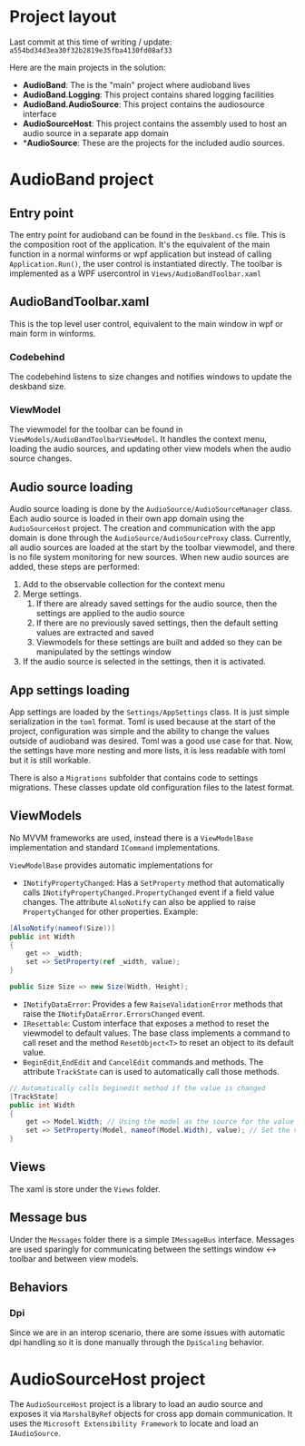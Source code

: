 # Project layout

Last commit at this time of writing / update: `a554bd34d3ea30f32b2819e35fba4130fd08af33`

Here are the main projects in the solution:
- **AudioBand**: The is the "main" project where audioband lives
- **AudioBand.Logging**: This project contains shared logging facilities
- **AudioBand.AudioSource**: This project contains the audiosource interface
- **AudioSourceHost**: This project contains the assembly used to host an audio source in a separate app domain
- ***AudioSource**: These are the projects for the included audio sources.

# AudioBand project

## Entry point
The entry point for audioband can be found in the `Deskband.cs` file. This is the composition root of the application. It's the equivalent of the main function in a normal winforms or wpf application but instead of calling `Application.Run()`, the user control is instantiated directly. The toolbar is implemented as a WPF usercontrol in `Views/AudioBandToolbar.xaml`

## AudioBandToolbar.xaml
This is the top level user control, equivalent to the main window in wpf or main form in winforms.
### Codebehind
The codebehind listens to size changes and notifies windows to update the deskband size.
### ViewModel
The viewmodel for the toolbar can be found in `ViewModels/AudioBandToolbarViewModel`. It handles the context menu, loading the audio sources, and updating other view models when the audio source changes.

## Audio source loading
Audio source loading is done by the `AudioSource/AudioSourceManager` class. Each audio source is loaded in their own app domain using the `AudioSourceHost` project. The creation and communication with the app domain is done through the `AudioSource/AudioSourceProxy` class. Currently, all audio sources are loaded at the start by the toolbar viewmodel, and there is no file system monitoring for new sources. When new audio sources are added, these steps are performed:
1. Add to the observable collection for the context menu
2. Merge settings.
   1. If there are already saved settings for the audio source, then the settings are applied to the audio source
   2. If there are no previously saved settings, then the default setting values are extracted and saved
   3. Viewmodels for these settings are built and added so they can be manipulated by the settings window
3. If the audio source is selected in the settings, then it is activated.

## App settings loading
App settings are loaded by the `Settings/AppSettings` class. It is just simple serialization in the `toml` format. Toml is used because at the start of the project, configuration was simple and the ability to change the values outside of audioband was desired. Toml was a good use case for that. Now, the settings have more nesting and more lists, it is less readable with toml but it is still workable.

There is also a `Migrations` subfolder that contains code to settings migrations. These classes update old configuration files to the latest format.

## ViewModels
No MVVM frameworks are used, instead there is a `ViewModelBase` implementation and standard `ICommand` implementations.

`ViewModelBase` provides automatic implementations for
- `INotifyPropertyChanged`: Has a `SetProperty` method that automatically calls `INotifyPropertyChanged.PropertyChanged` event if a field value changes. The attribute `AlsoNotify` can also be applied to raise `PropertyChanged` for other properties. Example:
```csharp
[AlsoNotify(nameof(Size))]
public int Width
{
    get => _width;
    set => SetProperty(ref _width, value);
}

public Size Size => new Size(Width, Height);
```
- `INotifyDataError`: Provides a few `RaiseValidationError` methods that raise the `INotifyDataError.ErrorsChanged` event.
- `IResettable`: Custom interface that exposes a method to reset the viewmodel to default values. The base class implements a command to call reset and the method `ResetObject<T>` to reset an object to its default value.
- `BeginEdit`,`EndEdit` and `CancelEdit` commands and methods. The attribute `TrackState` can is used to automatically call those methods.

```csharp
// Automatically calls beginedit method if the value is changed
[TrackState]
public int Width
{
    get => Model.Width; // Using the model as the source for the value
    set => SetProperty(Model, nameof(Model.Width), value); // Set the value in the model
}
```

## Views
The xaml is store under the `Views` folder.

## Message bus
Under the `Messages` folder there is a simple `IMessageBus` interface. Messages are used sparingly for communicating between the settings window <-> toolbar and between view models.

## Behaviors
### Dpi
Since we are in an interop scenario, there are some issues with automatic dpi handling so it is done manually through the `DpiScaling` behavior.

# AudioSourceHost project
The `AudioSourceHost` project is a library to load an audio source and exposes it via `MarshalByRef` objects for cross app domain communication. It uses the `Microsoft Extensibility Framework` to locate and load an `IAudioSource`.